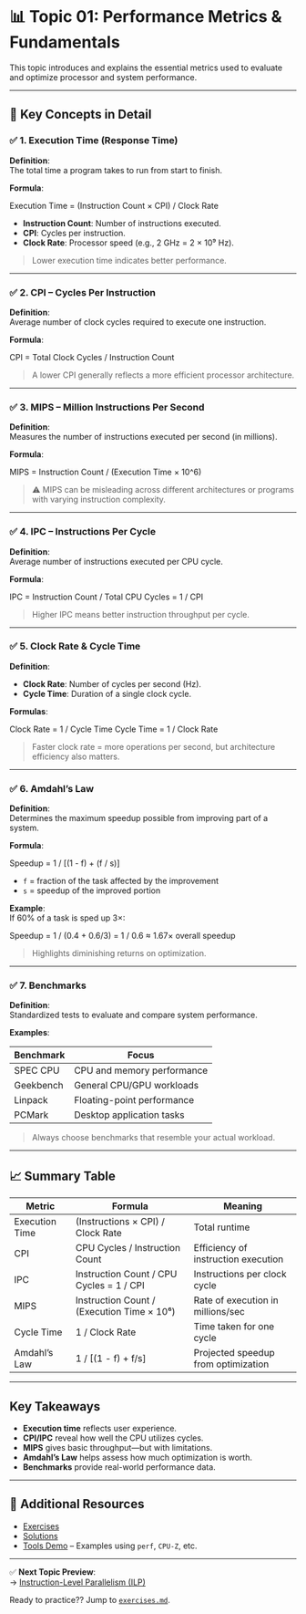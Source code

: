 # 📊 Topic 01: Performance Metrics & Fundamentals

This topic introduces and explains the essential metrics used to evaluate and optimize processor and system performance.

---

## 📘 Key Concepts in Detail

### ✅ 1. Execution Time (Response Time)

**Definition**:  
The total time a program takes to run from start to finish.

**Formula**:  

Execution Time = (Instruction Count × CPI) / Clock Rate


- **Instruction Count**: Number of instructions executed.
- **CPI**: Cycles per instruction.
- **Clock Rate**: Processor speed (e.g., 2 GHz = 2 × 10⁹ Hz).

> Lower execution time indicates better performance.

---

### ✅ 2. CPI – Cycles Per Instruction

**Definition**:  
Average number of clock cycles required to execute one instruction.

**Formula**:  

CPI = Total Clock Cycles / Instruction Count


> A lower CPI generally reflects a more efficient processor architecture.

---

### ✅ 3. MIPS – Million Instructions Per Second

**Definition**:  
Measures the number of instructions executed per second (in millions).

**Formula**:  

MIPS = Instruction Count / (Execution Time × 10^6)


> ⚠️ MIPS can be misleading across different architectures or programs with varying instruction complexity.

---

### ✅ 4. IPC – Instructions Per Cycle

**Definition**:  
Average number of instructions executed per CPU cycle.

**Formula**:  

IPC = Instruction Count / Total CPU Cycles = 1 / CPI


> Higher IPC means better instruction throughput per cycle.

---

### ✅ 5. Clock Rate & Cycle Time

**Definition**:  
- **Clock Rate**: Number of cycles per second (Hz).
- **Cycle Time**: Duration of a single clock cycle.

**Formulas**:  

Clock Rate = 1 / Cycle Time
Cycle Time = 1 / Clock Rate


> Faster clock rate = more operations per second, but architecture efficiency also matters.

---

### ✅ 6. Amdahl’s Law

**Definition**:  
Determines the maximum speedup possible from improving part of a system.

**Formula**:  

Speedup = 1 / [(1 - f) + (f / s)]


- `f` = fraction of the task affected by the improvement  
- `s` = speedup of the improved portion

**Example**:  
If 60% of a task is sped up 3×:

Speedup = 1 / (0.4 + 0.6/3) = 1 / 0.6 ≈ 1.67× overall speedup


> Highlights diminishing returns on optimization.

---

### ✅ 7. Benchmarks

**Definition**:  
Standardized tests to evaluate and compare system performance.

**Examples**:

| Benchmark    | Focus                        |
|--------------|------------------------------|
| SPEC CPU     | CPU and memory performance   |
| Geekbench    | General CPU/GPU workloads    |
| Linpack      | Floating-point performance   |
| PCMark       | Desktop application tasks    |

> Always choose benchmarks that resemble your actual workload.

---

## 📈 Summary Table

| Metric         | Formula                                      | Meaning                                |
|----------------|-----------------------------------------------|----------------------------------------|
| Execution Time | (Instructions × CPI) / Clock Rate             | Total runtime                          |
| CPI            | CPU Cycles / Instruction Count                | Efficiency of instruction execution    |
| IPC            | Instruction Count / CPU Cycles = 1 / CPI      | Instructions per clock cycle           |
| MIPS           | Instruction Count / (Execution Time × 10⁶)    | Rate of execution in millions/sec      |
| Cycle Time     | 1 / Clock Rate                                | Time taken for one cycle               |
| Amdahl’s Law   | 1 / [(1 - f) + f/s]                           | Projected speedup from optimization    |

---

## Key Takeaways

- **Execution time** reflects user experience.
- **CPI/IPC** reveal how well the CPU utilizes cycles.
- **MIPS** gives basic throughput—but with limitations.
- **Amdahl’s Law** helps assess how much optimization is worth.
- **Benchmarks** provide real-world performance data.

---

## 📂 Additional Resources

- [Exercises](./exercises.md)  
- [Solutions](./solutions/)  
- [Tools Demo](./tools-demo/) – Examples using `perf`, `CPU-Z`, etc.

---

✅ **Next Topic Preview**:  
→ [Instruction-Level Parallelism (ILP)](../topic-02-ilp/README.md)

Ready to practice?? Jump to [`exercises.md`](./exercises.md).
